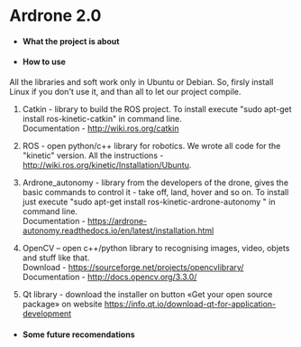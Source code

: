 # Ardrone 2.0

* #### What the project is about

  

* #### How to use

All the libraries and soft work only in Ubuntu or Debian. So, firsly install Linux if you don't use it, and than all to let our project compile.

1. Catkin - library to build the ROS project. To install execute "sudo apt-get install ros-kinetic-catkin" in command line.<br> Documentation - http://wiki.ros.org/catkin

2. ROS - open python/c++  library for robotics. We wrote all code for the "kinetic" version. All the instructions - http://wiki.ros.org/kinetic/Installation/Ubuntu.

3. Ardrone_autonomy - library from the developers of the drone, gives the basic commands to control it - take off, land, hover and so on. To install just execute "sudo apt-get install ros-kinetic-ardrone-autonomy " in command line. <br> Documentation - https://ardrone-autonomy.readthedocs.io/en/latest/installation.html

4. OpenCV – open с++/python library to recognising images, video, objets and stuff like that.<br>
Download - https://sourceforge.net/projects/opencvlibrary/<br>
Documentation - http://docs.opencv.org/3.3.0/<br>

5. Qt library - download the installer on button «Get your open source package» on website https://info.qt.io/download-qt-for-application-development



* #### Some future recomendations



  
